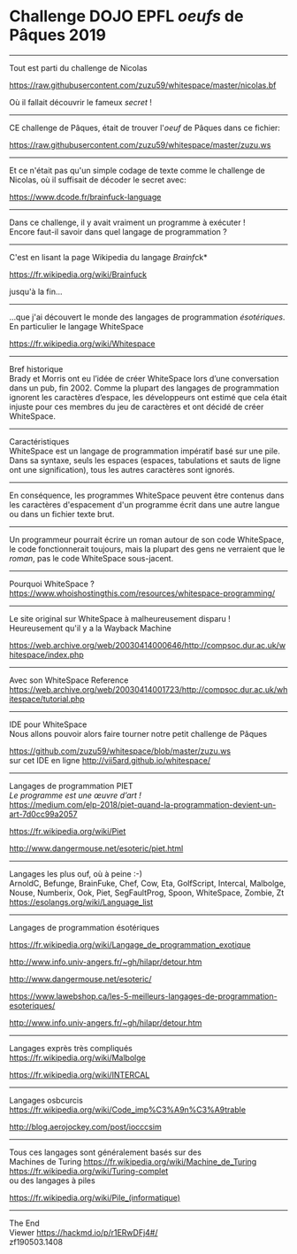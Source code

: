 # Challenge DOJO EPFL *oeufs* de Pâques 2019

---

Tout est parti du challenge de Nicolas

https://raw.githubusercontent.com/zuzu59/whitespace/master/nicolas.bf

Où il fallait découvrir le fameux *secret* !

---

CE challenge de Pâques, était de trouver l'*oeuf* de Pâques dans ce fichier:

https://raw.githubusercontent.com/zuzu59/whitespace/master/zuzu.ws

---

Et ce n'était pas qu'un simple codage de texte comme le challenge de Nicolas, où il suffisait de décoder le secret avec:

https://www.dcode.fr/brainfuck-language

---

Dans ce challenge, il y avait vraiment un programme à exécuter !
<br>
Encore faut-il savoir dans quel langage de programmation ?

---

C'est en lisant la page Wikipedia du langage *Brainf*ck*

https://fr.wikipedia.org/wiki/Brainfuck

jusqu'à la fin...

---

...que j'ai découvert le monde des langages de programmation *ésotériques*.
<br>
En particulier le langage WhiteSpace

https://fr.wikipedia.org/wiki/Whitespace

---


Bref historique
<br>
Brady et Morris ont eu l’idée de créer WhiteSpace lors d’une conversation dans un pub, fin 2002. Comme la plupart des langages de programmation ignorent les caractères d’espace, les développeurs ont estimé que cela était injuste pour ces membres du jeu de caractères et ont décidé de créer WhiteSpace.

---

Caractéristiques
<br>
WhiteSpace est un langage de programmation impératif basé sur une pile. Dans sa syntaxe, seuls les espaces (espaces, tabulations et sauts de ligne ont une signification), tous les autres caractères sont ignorés.

---

En conséquence, les programmes WhiteSpace peuvent être contenus dans les caractères d'espacement d'un programme écrit dans une autre langue ou dans un fichier texte brut.

---

Un programmeur pourrait écrire un roman autour de son code WhiteSpace, le code fonctionnerait toujours, mais la plupart des gens ne verraient que le *roman*, pas le code WhiteSpace sous-jacent.

---

Pourquoi WhiteSpace ?
<br>
https://www.whoishostingthis.com/resources/whitespace-programming/

---

Le site original sur WhiteSpace à malheureusement disparu !
<br>
Heureusement qu'il y a la Wayback Machine

https://web.archive.org/web/20030414000646/http://compsoc.dur.ac.uk/whitespace/index.php

---

Avec son WhiteSpace Reference
<br>
https://web.archive.org/web/20030414001723/http://compsoc.dur.ac.uk/whitespace/tutorial.php

---

IDE pour WhiteSpace
<br>
Nous allons pouvoir alors faire tourner notre petit challenge de Pâques

https://github.com/zuzu59/whitespace/blob/master/zuzu.ws
<br>
sur cet IDE en ligne
http://vii5ard.github.io/whitespace/

---

Langages de programmation PIET
<br>
*Le programme est une œuvre d’art !*
<br>
https://medium.com/elp-2018/piet-quand-la-programmation-devient-un-art-7d0cc99a2057

https://fr.wikipedia.org/wiki/Piet

http://www.dangermouse.net/esoteric/piet.html

---

Langages les plus ouf, où à peine :-)
<br>
ArnoldC, Befunge, BrainFuke, Chef, Cow, Eta, GolfScript, Intercal, Malbolge, Nouse, Numberix, Ook, Piet, SegFaultProg, Spoon, WhiteSpace, Zombie, Zt
<br>
https://esolangs.org/wiki/Language_list

---

Langages de programmation ésotériques
<br>

https://fr.wikipedia.org/wiki/Langage_de_programmation_exotique

http://www.info.univ-angers.fr/~gh/hilapr/detour.htm

http://www.dangermouse.net/esoteric/

https://www.lawebshop.ca/les-5-meilleurs-langages-de-programmation-esoteriques/

http://www.info.univ-angers.fr/~gh/hilapr/detour.htm

---

Langages exprès très compliqués
<br>
https://fr.wikipedia.org/wiki/Malbolge

https://fr.wikipedia.org/wiki/INTERCAL

---

Langages osbcurcis
<br>
https://fr.wikipedia.org/wiki/Code_imp%C3%A9n%C3%A9trable

http://blog.aerojockey.com/post/iocccsim

---

Tous ces langages sont généralement basés sur des
<br>
Machines de Turing
https://fr.wikipedia.org/wiki/Machine_de_Turing
https://fr.wikipedia.org/wiki/Turing-complet
<br>
ou des langages à piles

https://fr.wikipedia.org/wiki/Pile_(informatique)

---

The End
<br>
Viewer
https://hackmd.io/p/r1ERwDFj4#/
<br>
zf190503.1408
